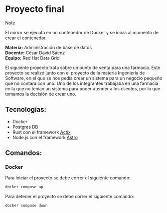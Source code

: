 # Proyecto final
> [!NOTE]  
> El mirror se ejecuta en un contenedor de Docker y se inicia al momento de crear el contenedor.

**Materia:** Administración de base de datos  
**Docente:** César David Sáenz  
**Equipo:** Red Hat Data Grid  

El siguiente proyecto trata sobre un punto de venta para una farmacia. Este proyecto se realizó junto con el proyecto de la materia Ingeniería de Software, en el que se nos pedía crear un sistema para un negocio pequeño que no contara con uno. Uno de los integrantes trabajaba en una farmacia en la que no tenían un sistema para poder atender a los clientes, por lo que tomamos la decisión de crear uno.

## Tecnologías:
- Docker
- Postgres DB
- Rust con el framework [Actix](https://actix.rs/)
- Node.js con el framework [Astro](https://astro.build/)

## Comandos:
### Docker
Para iniciar el proyecto se debe correr el siguiente comando:
```bash
docker compose up
```

Para detener el proyecto se debe correr el siguiente comando:
```bash
docker compose down
```